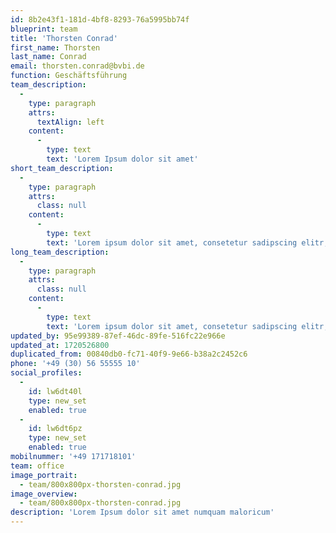 ```yaml
---
id: 8b2e43f1-181d-4bf8-8293-76a5995bb74f
blueprint: team
title: 'Thorsten Conrad'
first_name: Thorsten
last_name: Conrad
email: thorsten.conrad@bvbi.de
function: Geschäftsführung
team_description:
  -
    type: paragraph
    attrs:
      textAlign: left
    content:
      -
        type: text
        text: 'Lorem Ipsum dolor sit amet'
short_team_description:
  -
    type: paragraph
    attrs:
      class: null
    content:
      -
        type: text
        text: 'Lorem ipsum dolor sit amet, consetetur sadipscing elitr, sed diam nonumy eirmod tempor invidunt ut labore et dolore magna aliquyam erat, sed diam voluptua. Lorem ipsum dolor sit amet, consetetur sadipscing elitr, sed diam nonumy eirmod tempor invidunt ut labore et dolore magna aliquyam erat, sed diam voluptua. '
long_team_description:
  -
    type: paragraph
    attrs:
      class: null
    content:
      -
        type: text
        text: 'Lorem ipsum dolor sit amet, consetetur sadipscing elitr, sed diam nonumy eirmod tempor invidunt ut labore et dolore magna aliquyam erat, sed diam voluptua. Lorem ipsum dolor sit amet, consetetur sadipscing elitr, sed diam nonumy eirmod tempor invidunt ut labore et dolore magna aliquyam erat, sed diam voluptua. Lorem ipsum dolor sit amet, consetetur sadipscing elitr, sed diam nonumy eirmod tempor invidunt ut labore et dolore magna aliquyam erat, sed diam voluptua. Lorem ipsum dolor sit amet, consetetur sadipscing elitr, sed diam nonumy eirmod tempor invidunt ut labore et dolore magna aliquyam erat, sed diam voluptua. '
updated_by: 95e99389-87ef-46dc-89fe-516fc22e966e
updated_at: 1720526800
duplicated_from: 00840db0-fc71-40f9-9e66-b38a2c2452c6
phone: '+49 (30) 56 55555 10'
social_profiles:
  -
    id: lw6dt40l
    type: new_set
    enabled: true
  -
    id: lw6dt6pz
    type: new_set
    enabled: true
mobilnummer: '+49 171718101'
team: office
image_portrait:
  - team/800x800px-thorsten-conrad.jpg
image_overview:
  - team/800x800px-thorsten-conrad.jpg
description: 'Lorem Ipsum dolor sit amet numquam maloricum'
---
```

